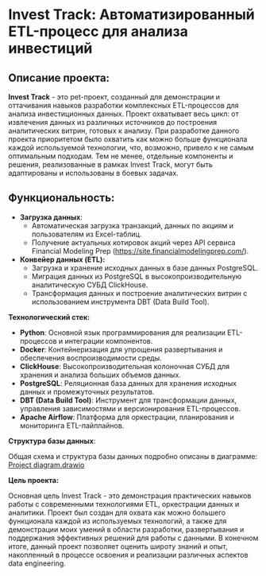 # Invest Track: Автоматизированный ETL-процесс для анализа инвестиций
## Описание проекта:

**Invest Track** - это pet-проект, созданный для демонстрации и оттачивания навыков разработки комплексных ETL-процессов для анализа инвестиционных данных. Проект охватывает весь цикл: от извлечения данных из различных источников до построения аналитических витрин, готовых к анализу. При разработке данного проекта приоритетом было охватить как можно больше функционала каждой используемой технологии, что, возможно, привело к не самым оптимальным подходам. Тем не менее, отдельные компоненты и решения, реализованные в рамках Invest Track, могут быть адаптированы и использованы в боевых задачах.

## Функциональность:

- **Загрузка данных**:
  * Автоматическая загрузка транзакций, данных по акциям и пользователям из Excel-таблиц.
  * Получение актуальных котировок акций через API сервиса Financial Modeling Prep (https://site.financialmodelingprep.com/).
- **Конвейер данных (ETL):**
  * Загрузка и хранение исходных данных в базе данных PostgreSQL.
  * Миграция данных из PostgreSQL в высокопроизводительную аналитическую СУБД ClickHouse.
  * Трансформация данных и построение аналитических витрин с использованием инструмента DBT (Data Build Tool).

**Технологический стек:**

* **Python**: Основной язык программирования для реализации ETL-процессов и интеграции компонентов.
* **Docker**: Контейнеризация для упрощения развертывания и обеспечения воспроизводимости среды.
* **ClickHouse**: Высокопроизводительная колоночная СУБД для хранения и анализа больших объемов данных.
* **PostgreSQL**: Реляционная база данных для хранения исходных данных и промежуточных результатов.
* **DBT (Data Build Tool)**: Инструмент для трансформации данных, управления зависимостями и версионирования ETL-процессов.
* **Apache Airflow**: Платформа для оркестрации, планирования и мониторинга ETL-пайплайнов.

**Структура базы данных**:

Общая схема и структура базы данных подробно описаны в диаграмме: [Project diagram.drawio](Project%20diagram.drawio)

**Цель проекта:**

Основная цель Invest Track - это демонстрация практических навыков работы с современными технологиями ETL, оркестрации данных и аналитики. Проект был создан для охвата как можно большего функционала каждой из используемых технологий, а также для демонстрации моих умений в области разработки, развертывания и поддержания эффективных решений для работы с данными. В конечном итоге, данный проект позволяет оценить широту знаний и опыт, накопленный в процессе освоения и реализации различных аспектов data engineering.


